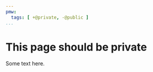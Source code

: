 ```yaml
---
pmw:
  tags: [ +@private, -@public ]
...
```


This page should be private
===========================

Some text here.
